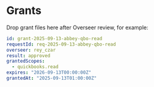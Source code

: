 # Grants

Drop grant files here after Overseer review, for example:

```yaml
id: grant-2025-09-13-abbey-qbo-read
requestId: req-2025-09-13-abbey-qbo-read
overseer: rey_czar
result: approved
grantedScopes:
  - quickbooks.read
expires: "2026-09-13T00:00:00Z"
grantedAt: "2025-09-13T01:00:00Z"
